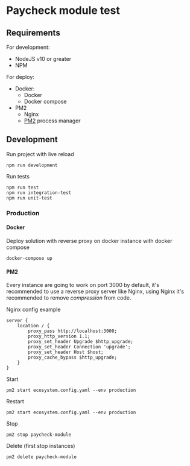 # Paycheck module test

## Requirements

For development:

- NodeJS v10 or greater
- NPM

For deploy:

- Docker:
  - Docker
  - Docker compose
- PM2
  - Nginx
  - [PM2](https://pm2.keymetrics.io/) process manager

## Development

Run project with live reload

```Shell
npm run development
```

Run tests

```Shell
npm run test
npm run integration-test
npm run unit-test
```

### Production

#### Docker

Deploy solution with reverse proxy on docker instance with docker compose

```Shell
docker-compose up
```

#### PM2

Every instance are going to work on port 3000 by default, it's recommended to use a reverse proxy server like Nginx, using Nginx it's recommended to remove *compression* from code.

Nginx config example

```Text
server {
    location / {
        proxy_pass http://localhost:3000;
        proxy_http_version 1.1;
        proxy_set_header Upgrade $http_upgrade;
        proxy_set_header Connection 'upgrade';
        proxy_set_header Host $host;
        proxy_cache_bypass $http_upgrade;
    }
}
```

Start

```Shell
pm2 start ecosystem.config.yaml --env production
```

Restart

```Shell
pm2 start ecosystem.config.yaml --env production
```

Stop

```Shell
pm2 stop paycheck-module
```

Delete (first stop instances)

```Shell
pm2 delete paycheck-module
```
